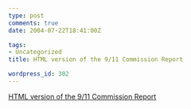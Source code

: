 ```yaml
---
type: post
comments: true
date: 2004-07-22T18:41:00Z

tags:
- Uncategorized
title: HTML version of the 9/11 Commission Report

wordpress_id: 302
---
```


[HTML version of the 9/11 Commission Report](http://www.kottke.org/plus/misc/911commission.html)
